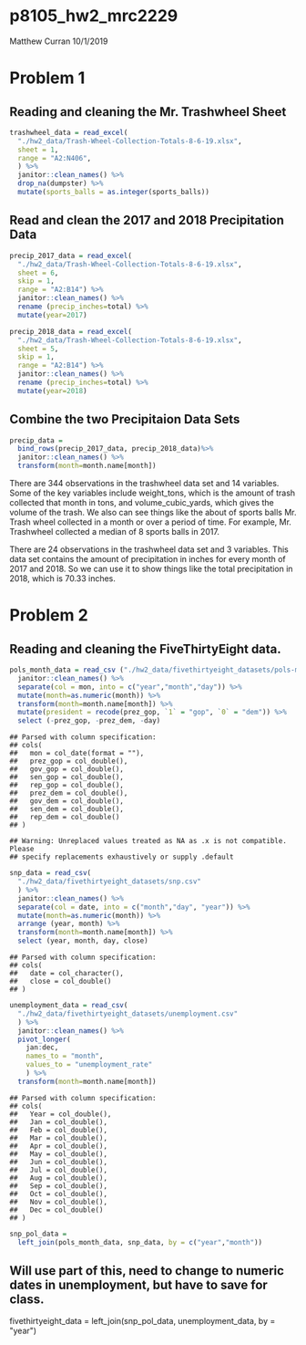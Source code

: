 p8105\_hw2\_mrc2229
================
Matthew Curran
10/1/2019

Problem 1
=========

Reading and cleaning the Mr. Trashwheel Sheet
---------------------------------------------

``` r
trashwheel_data = read_excel(
  "./hw2_data/Trash-Wheel-Collection-Totals-8-6-19.xlsx", 
  sheet = 1, 
  range = "A2:N406",
  ) %>%
  janitor::clean_names() %>%
  drop_na(dumpster) %>%
  mutate(sports_balls = as.integer(sports_balls))
```

Read and clean the 2017 and 2018 Precipitation Data
---------------------------------------------------

``` r
precip_2017_data = read_excel(
  "./hw2_data/Trash-Wheel-Collection-Totals-8-6-19.xlsx", 
  sheet = 6,
  skip = 1,
  range = "A2:B14") %>%
  janitor::clean_names() %>%
  rename (precip_inches=total) %>%
  mutate(year=2017)

precip_2018_data = read_excel(
  "./hw2_data/Trash-Wheel-Collection-Totals-8-6-19.xlsx", 
  sheet = 5,
  skip = 1,
  range = "A2:B14") %>%
  janitor::clean_names() %>%
  rename (precip_inches=total) %>%
  mutate(year=2018)
```

Combine the two Precipitaion Data Sets
--------------------------------------

``` r
precip_data =
  bind_rows(precip_2017_data, precip_2018_data)%>%
  janitor::clean_names() %>%
  transform(month=month.name[month])
```

There are 344 observations in the trashwheel data set and 14 variables. Some of the key variables include weight\_tons, which is the amount of trash collected that month in tons, and volume\_cubic\_yards, which gives the volume of the trash. We also can see things like the about of sports balls Mr. Trash wheel collected in a month or over a period of time. For example, Mr. Trashwheel collected a median of 8 sports balls in 2017.

There are 24 observations in the trashwheel data set and 3 variables. This data set contains the amount of precipitation in inches for every month of 2017 and 2018. So we can use it to show things like the total precipitation in 2018, which is 70.33 inches.

Problem 2
=========

Reading and cleaning the FiveThirtyEight data.
----------------------------------------------

``` r
pols_month_data = read_csv ("./hw2_data/fivethirtyeight_datasets/pols-month.csv") %>%
  janitor::clean_names() %>%
  separate(col = mon, into = c("year","month","day")) %>%
  mutate(month=as.numeric(month)) %>%
  transform(month=month.name[month]) %>%
  mutate(president = recode(prez_gop, `1` = "gop", `0` = "dem")) %>%
  select (-prez_gop, -prez_dem, -day)
```

    ## Parsed with column specification:
    ## cols(
    ##   mon = col_date(format = ""),
    ##   prez_gop = col_double(),
    ##   gov_gop = col_double(),
    ##   sen_gop = col_double(),
    ##   rep_gop = col_double(),
    ##   prez_dem = col_double(),
    ##   gov_dem = col_double(),
    ##   sen_dem = col_double(),
    ##   rep_dem = col_double()
    ## )

    ## Warning: Unreplaced values treated as NA as .x is not compatible. Please
    ## specify replacements exhaustively or supply .default

``` r
snp_data = read_csv(
  "./hw2_data/fivethirtyeight_datasets/snp.csv"
  ) %>%
  janitor::clean_names() %>%
  separate(col = date, into = c("month","day", "year")) %>%
  mutate(month=as.numeric(month)) %>%
  arrange (year, month) %>%
  transform(month=month.name[month]) %>%
  select (year, month, day, close)
```

    ## Parsed with column specification:
    ## cols(
    ##   date = col_character(),
    ##   close = col_double()
    ## )

``` r
unemployment_data = read_csv(
  "./hw2_data/fivethirtyeight_datasets/unemployment.csv"
  ) %>%
  janitor::clean_names() %>%
  pivot_longer(
    jan:dec,
    names_to = "month",
    values_to = "unemployment_rate"
    ) %>%
  transform(month=month.name[month])
```

    ## Parsed with column specification:
    ## cols(
    ##   Year = col_double(),
    ##   Jan = col_double(),
    ##   Feb = col_double(),
    ##   Mar = col_double(),
    ##   Apr = col_double(),
    ##   May = col_double(),
    ##   Jun = col_double(),
    ##   Jul = col_double(),
    ##   Aug = col_double(),
    ##   Sep = col_double(),
    ##   Oct = col_double(),
    ##   Nov = col_double(),
    ##   Dec = col_double()
    ## )

``` r
snp_pol_data = 
  left_join(pols_month_data, snp_data, by = c("year","month"))
```

Will use part of this, need to change to numeric dates in unemployment, but have to save for class.
---------------------------------------------------------------------------------------------------

fivethirtyeight\_data = left\_join(snp\_pol\_data, unemployment\_data, by = "year")
